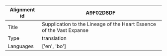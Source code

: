 |Alignment id | A9F02D8DF
| --- | --- 
|Title | Supplication to the Lineage of the Heart Essence of the Vast Expanse 
|Type | translation
|Languages | ['en', 'bo']